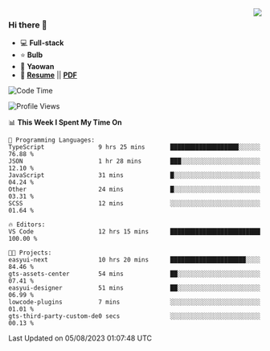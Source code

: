 <img align="right" src="https://github-readme-stats.vercel.app/api?username=LolipopJ&show_icons=true&count_private=true&hide_title=true&include_all_commits=true&theme=vue">

### Hi there 👋

- :computer: **Full-stack**
- :star: **Bulb**
- :pill: **Yaowan**
- :milky_way: [**Resume**](https://lolipopj.github.io/resume/) || [**PDF**](https://cdn.jsdelivr.net/gh/lolipopj/resume/export/resume-en.pdf)

<!--START_SECTION:waka-->
![Code Time](http://img.shields.io/badge/Code%20Time-1%2C530%20hrs%2044%20mins-blue)

![Profile Views](http://img.shields.io/badge/Profile%20Views-1-blue)

📊 **This Week I Spent My Time On** 

```text
💬 Programming Languages: 
TypeScript               9 hrs 25 mins       ███████████████████░░░░░░   76.88 % 
JSON                     1 hr 28 mins        ███░░░░░░░░░░░░░░░░░░░░░░   12.10 % 
JavaScript               31 mins             █░░░░░░░░░░░░░░░░░░░░░░░░   04.24 % 
Other                    24 mins             █░░░░░░░░░░░░░░░░░░░░░░░░   03.31 % 
SCSS                     12 mins             ░░░░░░░░░░░░░░░░░░░░░░░░░   01.64 % 

🔥 Editors: 
VS Code                  12 hrs 15 mins      █████████████████████████   100.00 % 

🐱‍💻 Projects: 
easyui-next              10 hrs 20 mins      █████████████████████░░░░   84.46 % 
gts-assets-center        54 mins             ██░░░░░░░░░░░░░░░░░░░░░░░   07.41 % 
easyui-designer          51 mins             ██░░░░░░░░░░░░░░░░░░░░░░░   06.99 % 
lowcode-plugins          7 mins              ░░░░░░░░░░░░░░░░░░░░░░░░░   01.01 % 
gts-third-party-custom-de0 secs              ░░░░░░░░░░░░░░░░░░░░░░░░░   00.13 % 
```


 Last Updated on 05/08/2023 01:07:48 UTC
<!--END_SECTION:waka-->

